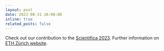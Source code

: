 ```yaml
---
layout: post
date: 2023-08-31 16:00:00
inline: true
related_posts: false
---
```


Check out our contribution to the [Scientifica 2023](https://scientifica.ch/en/ausstellungen/exploring-gravity-unveiling-earths-mysteries-from-space/). Further information on [ETH Zürich website](https://baug.ethz.ch/en/news-and-events/news/2023/08/dbaug-at-scientifica-2023.html). 
